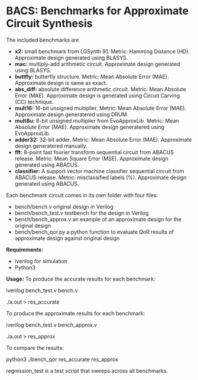 # BACS: Benchmarks for Approximate Circuit Synthesis

The included benchmarks are

- **x2:**      small benchmark from LGSynth 91. Metric: Hamming Distance (HD). Approximate design generated using BLASYS.
- **mac:**    multiply-add arithmetic circuit. Approximate design generated using BLASYS.
- **buttfly:**      butterfly structure. Metric: Mean Absolute Error (MAE). Approximate design is same as exact.
- **abs_diff:**      absolute difference arithmetic circuit. Metric: Mean Absolute Error (MAE). Approximate design is generated using Circuit Carving (CC) technique.
- **mult16:**  16-bit unsigned multiplier. Metric: Mean Absolute Error (MAE). Approximate design generatered using DRUM.
- **mult8u:**  8-bit unsigned multiplier from EvoApproxLib. Metric: Mean Absolute Error (MAE). Approximate design generatered using EvoApproxLib.
- **adder32:** 32-bit adder. Metric: Mean Absolute Error (MAE). Approximate design generatered manually.
- **fft:**     8-point fast fourier transform  sequential circuit from ABACUS release. Metric: Mean Square Error (MSE). Approximate design generated using ABACUS.
- **classifier:**     A support vector machine classifier sequential circuit from ABACUS release.  Metric: misclassified labels (%). Approximate design generated using ABACUS.


Each benchmark circuit comes in its own folder with four files:

- bench/bench.v           original design in Verilog
- bench/bench_test.v      testbench for the design in Verilog
- bench/bench_approx.v    an example of an approximate design for the original design
- bench/bench_qor.py      a python function to evaluate QoR results of approximate design against original design

**Requirements:**
- iverilog for simulation
- Python3


**Usage:** 
To produce the accurate results for each benchmark:

iverilog bench_test.v bench.v

./a.out > res_accurate

To produce the approximate results for each benchmark:

iverilog bench_test.v bench_approx.v

./a.out > res_approx

To compare the results:

python3 ./bench_qor res_accurate res_approx

regression_test is a test script that sweeps across all benchmarks.

